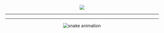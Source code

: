 <p align="center">
  <!-- Banner Hacker Style -->
  <img src="https://capsule-render.vercel.app/api?type=waving&color=0:0f0f0f,100:00ff00&height=200&section=header&text=Fahrurrozi&fontSize=50&fontColor=00ff00" />
</p>

---
---

<p align="center">
  <img src="https://github.com/Fahrurroziy/Fahrurroziy/blob/output/dist/snake.svg" alt="snake animation"/>
</p>
